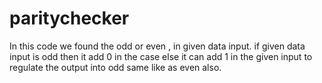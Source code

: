 # paritychecker
In this code we found the odd or even , in given data input. 
if given data input is odd then it add 0 in the case else it can add 1 in the given input to regulate the output into odd same like as even also.
